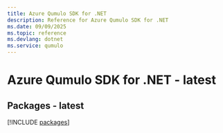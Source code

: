 ```yaml
---
title: Azure Qumulo SDK for .NET
description: Reference for Azure Qumulo SDK for .NET
ms.date: 09/09/2025
ms.topic: reference
ms.devlang: dotnet
ms.service: qumulo
---
```

# Azure Qumulo SDK for .NET - latest
## Packages - latest
[!INCLUDE [packages](qumulo-index.md)]